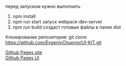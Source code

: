 перед запуском нужно выполнить

1. npm install
2. npm run start запуск webpack-dev-server
3. npm run build создаст готовые файлы в папке dist

Клонирование репозитория: git clone https://github.com/EvgeniyChuprov/UI-KIT.git

[Github Pages site](https://evgeniychuprov.github.io/UI-KIT/dist/)  
[Github Pages UI](https://evgeniychuprov.github.io/UI-KIT/dist/ui-kit.html)
